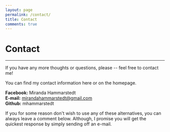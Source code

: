 ```yaml
---
layout: page
permalink: /contact/
title: Contact
comments: true
---
```


# Contact

---

If you have any more thoughts or questions, please -- feel free to contact me!

You can find my contact information here or on the homepage.

__Facebook:__ Miranda Hammarstedt  
__E-mail:__ mirandahammarstedt@gmail.com  
__Github:__ mhammarstedt

If you for some reason don't wish to use any of these alternatives, you can always leave a comment below. Although,
I promise you will get the quickest response by simply sending off an e-mail.
